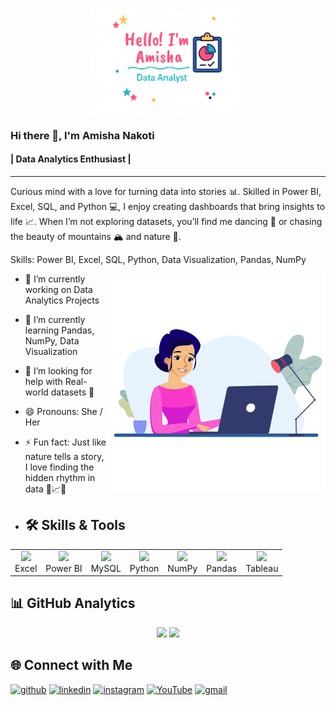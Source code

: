 <!-- Banner -->
<p align="center">
  <img src="assets1.png" width="50%">
</p>


### Hi there 👋, I'm  Amisha Nakoti
#### | Data Analytics Enthusiast |
---
Curious mind with a love for turning data into stories 📊. Skilled in Power BI, Excel, SQL, and Python 💻, I enjoy creating dashboards that bring insights to life 📈. When I’m not exploring datasets, you’ll find me dancing 💃 or chasing the beauty of mountains 🏔️ and nature 🌿.

Skills: Power BI, Excel, SQL, Python, Data Visualization, Pandas, NumPy

<img src="vw6LrzVLM8.gif" align="right" width="350"/>

- 🔭 I’m currently working on Data Analytics Projects  
- 🌱 I’m currently learning Pandas, NumPy, Data Visualization  
- 🤔 I’m looking for help with Real-world datasets 📂  
- 😄 Pronouns: She / Her  
- ⚡ Fun fact: Just like nature tells a story, I love finding the hidden rhythm in data 🌄📈💃  




- ## 🛠 Skills & Tools
<table>
<tr>
<td align="center">
  <img src="https://img.icons8.com/color/96/microsoft-excel-2019--v1.png" width="60"/><br>Excel
</td>
<td align="center">
  <img src="https://img.icons8.com/color/96/power-bi.png" width="60"/><br>Power BI
</td>
<td align="center">
  <img src="https://img.icons8.com/fluency/96/mysql-logo.png" width="60"/><br>MySQL
</td>
<td align="center">
  <img src="https://cdn.jsdelivr.net/gh/devicons/devicon/icons/python/python-original.svg" width="60"/><br>Python
</td>
<td align="center">
  <img src="https://numpy.org/images/logo.svg" width="80"/><br>NumPy
</td>
<td align="center">
  <img src="https://pandas.pydata.org/static/img/pandas_mark.svg" width="80"/><br>Pandas
</td>
<td align="center">
  <img src="https://img.icons8.com/color/96/tableau-software.png" width="60"/><br>Tableau
</td>
</tr>
</table>

## 📊 GitHub Analytics

<p align="center">
  <img src="https://github-readme-stats.vercel.app/api?username=amishanakoti143&show_icons=true&theme=radical&hide_border=true" height="150"/>
  <img src="https://github-readme-stats.vercel.app/api/top-langs/?username=amishanakoti143&layout=compact&theme=radical&hide_border=true&langs_count=8" height="150"/>

</p>





## 🌐 Connect with Me
[<img src='https://cdn.jsdelivr.net/npm/simple-icons@3.0.1/icons/github.svg' alt='github' height='40'>](https://github.com/amishanakoti143)  [<img src='https://cdn.jsdelivr.net/npm/simple-icons@3.0.1/icons/linkedin.svg' alt='linkedin' height='40'>](https://www.linkedin.com/in/https://www.linkedin.com/in/amisha-nakoti-769899358/)  [<img src='https://cdn.jsdelivr.net/npm/simple-icons@3.0.1/icons/instagram.svg' alt='instagram' height='40'>](https://www.instagram.com/amu_nakoti/)  [<img src='https://cdn.jsdelivr.net/npm/simple-icons@3.0.1/icons/youtube.svg' alt='YouTube' height='40'>](https://www.youtube.com/channel/https://www.youtube.com/@amunakoti4698)  [<img src='https://cdn.jsdelivr.net/npm/simple-icons@3.0.1/icons/gmail.svg' alt='gmail' height='40'>](amunakoti143@gmail.com) 
